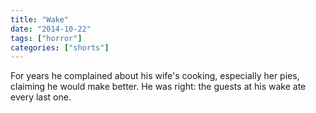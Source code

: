 ```yaml
---
title: "Wake"
date: "2014-10-22"
tags: ["horror"]
categories: ["shorts"]
---
```


For years he complained about his wife's cooking, especially her pies, claiming he would make better. He was right: the guests at his wake ate every last one.
